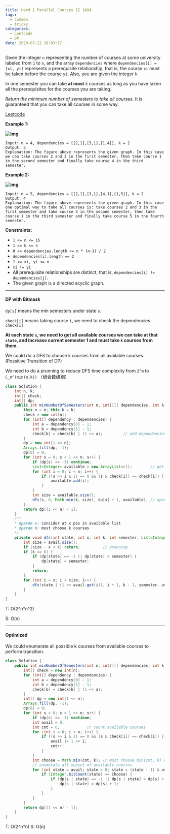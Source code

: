 ```yaml
---
title: Hard | Parallel Courses II 1494
tags:
  - common
  - tricky
categories:
  - Leetcode
  - DP
date: 2020-07-22 16:03:17
---
```


Given the integer `n` representing the number of courses at some university labeled from `1` to `n`, and the array `dependencies` where `dependencies[i] = [xi, yi]`  represents a prerequisite relationship, that is, the course `xi` must be taken before the course `yi`.  Also, you are given the integer `k`.

In one semester you can take **at most** `k` courses as long as you have taken all the prerequisites for the courses you are taking.

*Return the minimum number of semesters to take all courses*. It is guaranteed that you can take all courses in some way.

[Leetcode](https://leetcode.com/problems/parallel-courses-ii/)

<!--more-->

**Example 1:**

**![img](https://assets.leetcode.com/uploads/2020/05/22/leetcode_parallel_courses_1.png)**

```
Input: n = 4, dependencies = [[2,1],[3,1],[1,4]], k = 2
Output: 3 
Explanation: The figure above represents the given graph. In this case we can take courses 2 and 3 in the first semester, then take course 1 in the second semester and finally take course 4 in the third semester.
```

**Example 2:**

**![img](https://assets.leetcode.com/uploads/2020/05/22/leetcode_parallel_courses_2.png)**

```
Input: n = 5, dependencies = [[2,1],[3,1],[4,1],[1,5]], k = 2
Output: 4 
Explanation: The figure above represents the given graph. In this case one optimal way to take all courses is: take courses 2 and 3 in the first semester and take course 4 in the second semester, then take course 1 in the third semester and finally take course 5 in the fourth semester.
```

**Constraints:**

- `1 <= n <= 15`
- `1 <= k <= n`
- `0 <= dependencies.length <= n * (n-1) / 2`
- `dependencies[i].length == 2`
- `1 <= xi, yi <= n`
- `xi != yi`
- All prerequisite relationships are distinct, that is, `dependencies[i] != dependencies[j]`.
- The given graph is a directed acyclic graph.

---

#### DP with Bitmask

`dp[s]` means the min semesters under state `s`.

`check[i]` means taking course `i`, we need to check the dependencies `check[i]`

**At each state `s`, we need to get all available courses we can take at that `state`, and increase current semester 1 and must take `k` courses from them.**

We could do a DFS to choose `k` courses from all available courses. (Possitive Transition of DP)

We need to do a prunning to reduce DFS time complexity from `2^m` to `C_m^(min(m,k))` （组合数级别）

```java
class Solution {
    int n, k;
    int[] check;
    int[] dp;
    public int minNumberOfSemesters(int n, int[][] dependencies, int k) {
        this.n = n; this.k = k;
        check = new int[n];
        for (int[] dependency : dependencies) {
            int a = dependency[0] - 1;
            int b = dependency[1] - 1;
            check[b] = check[b] | (1 << a);			// add dependencies
        }
        dp = new int[1 << n];
        Arrays.fill(dp, -1);
        dp[0] = 0;
        for (int s = 0; s < 1 << n; s++) {
            if (dp[s] == -1) continue;
            List<Integer> available = new ArrayList<>();		// get all available courses
            for (int i = 0; i < n; i++) {
                if ((s >> i & 1) == 0 && (s & check[i]) == check[i]) {
                    available.add(i);
                }
            }
            int size = available.size();
            dfs(s, 0, Math.min(k, size), dp[s] + 1, available); // open a new semester
        }
        return dp[(1 << n) - 1];
    }
  	/**
  	* @param x: consider at x pos in available list
  	* @param k: must choose k courses
  	*/
    private void dfs(int state, int x, int k, int semester, List<Integer> avail) {
        int size = avail.size();
        if (size - x < k) return;          // prunning
        if (k == 0) {
            if (dp[state] == -1 || dp[state] > semester) {
                dp[state] = semester;
            }
            return;
        }
        for (int i = x; i < size; i++) {
            dfs(state | (1 << avail.get(i)), i + 1, k - 1, semester, avail);
        }
    }
}
```

T: O(2^n\*n^2) 

S: O(n)

---

#### Optimized

We could enumerate all possible k courses from available courses to perform transition.

```java
class Solution {
    public int minNumberOfSemesters(int n, int[][] dependencies, int k) {
        int[] check = new int[n];
        for (int[] dependency : dependencies) {
            int a = dependency[0] - 1;
            int b = dependency[1] - 1;
            check[b] = check[b] | (1 << a);
        }
        int[] dp = new int[1 << n];
        Arrays.fill(dp, -1);
        dp[0] = 0;
        for (int s = 0; s < 1 << n; s++) {
            if (dp[s] == -1) continue;
            int avail = 0;
            int cnt = 0;            // count available courses
            for (int i = 0; i < n; i++) {
                if ((s >> i & 1) == 0 && (s & check[i]) == check[i]) {
                    avail |= 1 << i;
                    cnt++;
                }
            }
            int choose = Math.min(cnt, k); // must choose min(cnt, k) courses
            // enumerate all subset of available courses
            for (int state = avail; state > 0; state = (state - 1) & avail) {
                if (Integer.bitCount(state) == choose) {
                    if (dp[s | state] == -1 || dp[s | state] > dp[s] + 1) {
                        dp[s | state] = dp[s] + 1;
                    }
                }
            }
        }
        return dp[(1 << n) - 1];
    }
}
```

T: O(2^n\*n)			S: O(n)